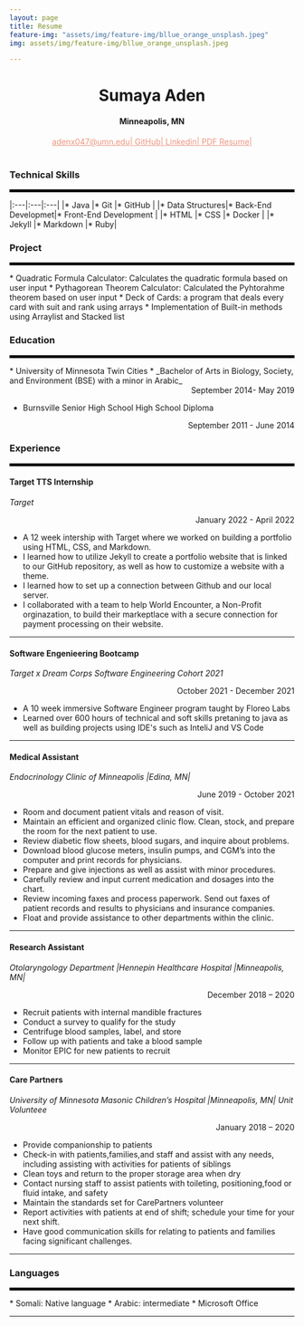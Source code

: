 ```yaml
---
layout: page
title: Resume
feature-img: "assets/img/feature-img/bllue_orange_unsplash.jpeg"
img: assets/img/feature-img/bllue_orange_unsplash.jpeg

---
```


<!-- <img src="bllue_orange_unsplash.jpeg" alt="water" class="center"> -->
<!-- background-image: "assets/img/feature-img/bllue_orange_unsplash.jpeg"; ADD background image -->

<h1 p style="text-align: center;"> Sumaya Aden  </h1>
<div style="text-align: center">
<h4> Minneapolis, MN </h4> 
<a href="mailto:adenx047@umn.edu" style="color: #ed9680; "> adenx047@umn.edu| </a> <a href="https://github.com/sumayaaden" style="color: #ed9680; "> GitHub| </a> <a href="https://www.linkedin.com/in/sumaya-a-815084185/" style="color: #ed9680; "> Linkedin| </a> <a href="" style="color: #ed9680; "> PDF Resume| </a> 

<!-- <hr style="border:2px solid black">  this adds a black horizontal line -->
</div>
<br>
<h3> Technical Skills </h3>
<hr style="border:2px solid black"> 

<style>
td, th {
   border: none!important;
}
</style>


|:---|:---|:---|
|* Java |* Git |* GitHub |
|* Data Structures|* Back-End Developmet|* Front-End Development |
|* HTML |* CSS |* Docker |
|* Jekyll |* Markdown |* Ruby| 
 
<!-- ------------ 
|* Postgres |* SQL Statement|
 <table>
<td>

* Java
* Back-End Development
* Front-End Development
</td>

<td>

* Postgres/ SQL Statements/ SqlShell
* Restful API Projects
</td>
 <td>
 
* Git, GitHub 
* Data Structures
* RESTful API
</td> 
</table>

---- -->

### Project

<hr style="border:2px solid black"> 
  * Quadratic Formula Calculator: Calculates the quadratic formula based on user input 
  * Pythagorean Theorem Calculator: Calculated the Pyhtorahme theorem based on user input
  * Deck of Cards: a program that deals every card with suit and rank using arrays
  * Implementation of Built-in methods using Arraylist and Stacked list


### Education

<hr style="border:2px solid black"> 
* University of Minnesota Twin Cities 
  *  _Bachelor of Arts in Biology, Society, and Environment (BSE) with a minor in Arabic_ 
<div style="text-align: right"> September 2014- May 2019 </div>
  
  
* Burnsville Senior High School High School Diploma
   
<div style="text-align: right"> September 2011 - June 2014 </div>

###  Experience

<hr style="border:2px solid black"> 


#### Target TTS Internship
_Target_

<div style="text-align: right"> January 2022 - April 2022 </div>

* A 12 week intership with Target where we worked on building a portfolio using HTML, CSS, and Markdown. 
*  I learned how to utilize Jekyll to create a portfolio website that is linked to our GitHub repository, as well as how to customize a website with a theme.
* I learned how to set up a connection between Github and our local server.
* I collaborated with a team to help World Encounter, a Non-Profit orginazation, to build their markeptlace with a secure connection for payment processing on their website.

---
#### Software Engenieering Bootcamp
_Target x Dream Corps Software Engineering Cohort 2021_

<div style="text-align: right"> October 2021 - December 2021 </div>

* A 10 week immersive Software Engineer program taught by Floreo Labs
* Learned over 600 hours of technical and soft skills pretaning to java as well as building projects using IDE's such as InteliJ and VS Code

---

#### Medical Assistant
_Endocrinology Clinic of Minneapolis |Edina, MN|_ 

<div style="text-align: right"> June 2019 - October 2021 </div>

<!-- <div style=“text-align:right;”> June 2019 – October 2021</div style> -->
<!-- <div style = “text-align:left;” </div> -->

* Room and document patient vitals and reason of visit.
* Maintain an efficient and organized clinic flow. Clean, stock, and prepare the room for the next
patient to use. 
* Review diabetic flow sheets, blood sugars, and inquire about problems.
* Download blood glucose meters, insulin pumps, and CGM’s into the computer and print
records for physicians.
* Prepare and give injections as well as assist with minor procedures.
* Carefully review and input current medication and dosages into the chart.
* Review incoming faxes and process paperwork. Send out faxes of patient records and results to
physicians and insurance companies.
* Float and provide assistance to other departments within the clinic.
  
--- 

#### Research Assistant

_Otolaryngology Department |Hennepin Healthcare Hospital |Minneapolis, MN|_   
<div align="right"> December 2018 – 2020 </div> 

* Recruit patients with internal mandible fractures 
* Conduct a survey to qualify for the study
* Centrifuge blood samples, label, and store
* Follow up with patients and take a blood sample 
* Monitor EPIC for new patients to recruit

---

#### Care Partners

_University of Minnesota Masonic Children’s Hospital |Minneapolis, MN| Unit Volunteee_
 <div align="right"> January 2018 – 2020 </div>

* Provide companionship to patients
* Check-in with patients,families,and staff and assist with any needs, including assisting with
activities for patients of siblings
* Clean toys and return to the proper storage area when dry
* Contact nursing staff to assist patients with toileting, positioning,food or fluid intake, and
 safety
* Maintain the standards set for CarePartners volunteer
* Report activities with patients at end of shift; schedule your time for your next shift.
* Have good communication skills for relating to patients and families facing significant
challenges.

---

### Languages
<hr style="border:2px solid black"> 
*  Somali: Native language 
*  Arabic: intermediate
*  Microsoft Office


 [Resume]: <https://docs.google.com/document/d/1V56Nwnq3HJI9x6R1vu0vXNWmkEEll_14/edit?usp=sharing&ouid=115890240414801525988&rtpof=true&sd=true>

-------




